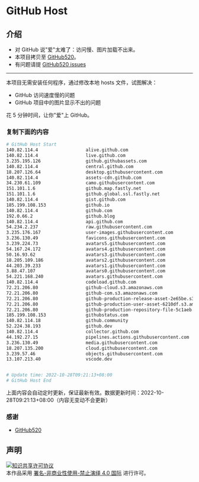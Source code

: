# GitHub Host
## 介绍
- 对 GitHub 说"爱"太难了：访问慢、图片加载不出来。
- 本项目拷贝至 [GitHub520](https://github.com/521xueweihan/GitHub520)。
- 有问题请提 [GitHub520 issues](https://github.com/521xueweihan/GitHub520/issues/new)

---

本项目无需安装任何程序，通过修改本地 hosts 文件，试图解决：
- GitHub 访问速度慢的问题
- GitHub 项目中的图片显示不出的问题

花 5 分钟时间，让你"爱"上 GitHub。

### 复制下面的内容
```bash
# GitHub Host Start
140.82.114.4                  alive.github.com
140.82.114.4                  live.github.com
3.235.195.126                 github.githubassets.com
140.82.114.4                  central.github.com
18.207.126.64                 desktop.githubusercontent.com
140.82.114.4                  assets-cdn.github.com
34.230.61.109                 camo.githubusercontent.com
151.101.1.6                   github.map.fastly.net
151.101.1.6                   github.global.ssl.fastly.net
140.82.114.4                  gist.github.com
185.199.108.153               github.io
140.82.114.4                  github.com
192.0.66.2                    github.blog
140.82.114.4                  api.github.com
54.234.2.237                  raw.githubusercontent.com
3.235.176.167                 user-images.githubusercontent.com
3.236.130.49                  favicons.githubusercontent.com
3.239.224.73                  avatars5.githubusercontent.com
54.167.24.172                 avatars4.githubusercontent.com
50.16.93.62                   avatars3.githubusercontent.com
18.205.109.186                avatars2.githubusercontent.com
44.203.39.233                 avatars1.githubusercontent.com
3.88.47.107                   avatars0.githubusercontent.com
54.221.168.240                avatars.githubusercontent.com
140.82.114.4                  codeload.github.com
72.21.206.80                  github-cloud.s3.amazonaws.com
72.21.206.80                  github-com.s3.amazonaws.com
72.21.206.80                  github-production-release-asset-2e65be.s3.amazonaws.com
72.21.206.80                  github-production-user-asset-6210df.s3.amazonaws.com
72.21.206.80                  github-production-repository-file-5c1aeb.s3.amazonaws.com
185.199.108.153               githubstatus.com
140.82.114.18                 github.community
52.224.38.193                 github.dev
140.82.114.4                  collector.github.com
44.192.27.15                  pipelines.actions.githubusercontent.com
3.236.130.49                  media.githubusercontent.com
18.207.135.200                cloud.githubusercontent.com
3.239.57.46                   objects.githubusercontent.com
13.107.213.40                 vscode.dev


# Update time: 2022-10-28T09:21:13+08:00
# GitHub Host End

```
上面内容会自动定时更新，保证最新有效。数据更新时间：2022-10-28T09:21:13+08:00（内容无变动不会更新）

### 感谢

- [GitHub520](https://github.com/521xueweihan/GitHub520)

## 声明
<a rel="license" href="https://creativecommons.org/licenses/by-nc-nd/4.0/deed.zh"><img alt="知识共享许可协议" style="border-width: 0" src="https://licensebuttons.net/l/by-nc-nd/4.0/88x31.png"></a><br>本作品采用 <a rel="license" href="https://creativecommons.org/licenses/by-nc-nd/4.0/deed.zh">署名-非商业性使用-禁止演绎 4.0 国际</a> 进行许可。